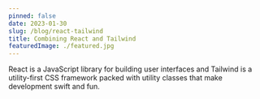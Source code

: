```yaml
---
pinned: false
date: 2023-01-30
slug: /blog/react-tailwind
title: Combining React and Tailwind
featuredImage: ./featured.jpg
---
```


React is a JavaScript library for building user interfaces and Tailwind is a utility-first CSS framework packed with utility classes that make development swift and fun.
